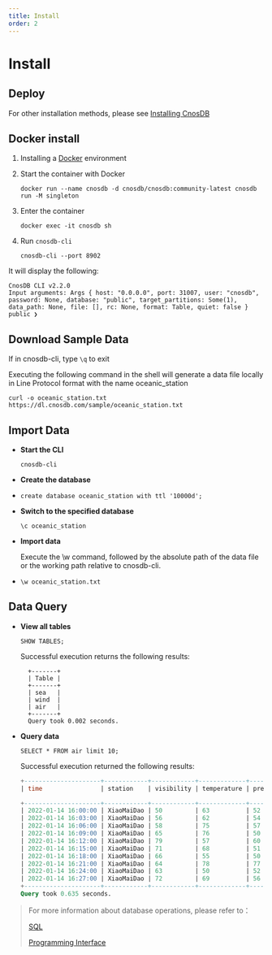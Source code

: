 ```yaml
---
title: Install
order: 2
---
```


# Install

## Deploy

For other installation methods, please see [Installing CnosDB](https://www.docker.com/products/docker-desktop/)

## Docker install

1. Installing a [Docker](https://www.docker.com/products/docker-desktop/) environment

2. Start the container with Docker
    ```shell
    docker run --name cnosdb -d cnosdb/cnosdb:community-latest cnosdb run -M singleton
    ```

3. Enter the container
    ```shell
    docker exec -it cnosdb sh
    ```
4. Run `cnosdb-cli`
    ```shell
    cnosdb-cli --port 8902
    ```
It will display the following:

```
CnosDB CLI v2.2.0
Input arguments: Args { host: "0.0.0.0", port: 31007, user: "cnosdb", password: None, database: "public", target_partitions: Some(1), data_path: None, file: [], rc: None, format: Table, quiet: false }
public ❯
```

## Download Sample Data

If in cnosdb-cli, type `\q` to exit

Executing the following command in the shell will generate a data file locally in Line Protocol format with the name oceanic_station

```shell
curl -o oceanic_station.txt https://dl.cnosdb.com/sample/oceanic_station.txt
```

## Import Data

- **Start the CLI**
    ```shell
    cnosdb-cli
    ```
- **Create the database**
- 
    ```shell
    create database oceanic_station with ttl '10000d';
    ```
- **Switch to the specified database**

    ```shell
    \c oceanic_station
    ```
- **Import data**

    Execute the \w command, followed by the absolute path of the data file or the working path relative to cnosdb-cli.
- 
    ```shell
    \w oceanic_station.txt
    ```

## Data Query

- **View all tables**
    ```shell
    SHOW TABLES;
    ```
    Successful execution returns the following results:
    
        +-------+
        | Table |
        +-------+
        | sea   |
        | wind  |
        | air   |
        +-------+
        Query took 0.002 seconds.


- **Query data**
    ```shell
    SELECT * FROM air limit 10;
    ```
    Successful execution returned the following results:
    
    ```sql
    +---------------------+------------+------------+-------------+----------+
    | time                | station    | visibility | temperature | pressure |
    
    +---------------------+------------+------------+-------------+----------+
    | 2022-01-14 16:00:00 | XiaoMaiDao | 50         | 63          | 52       |
    | 2022-01-14 16:03:00 | XiaoMaiDao | 56         | 62          | 54       |
    | 2022-01-14 16:06:00 | XiaoMaiDao | 58         | 75          | 57       |
    | 2022-01-14 16:09:00 | XiaoMaiDao | 65         | 76          | 50       |
    | 2022-01-14 16:12:00 | XiaoMaiDao | 79         | 57          | 60       |
    | 2022-01-14 16:15:00 | XiaoMaiDao | 71         | 68          | 51       |
    | 2022-01-14 16:18:00 | XiaoMaiDao | 66         | 55          | 50       |
    | 2022-01-14 16:21:00 | XiaoMaiDao | 64         | 78          | 77       |
    | 2022-01-14 16:24:00 | XiaoMaiDao | 63         | 50          | 52       |
    | 2022-01-14 16:27:00 | XiaoMaiDao | 72         | 69          | 56       |
    +---------------------+------------+------------+-------------+----------+
    Query took 0.635 seconds.
    ```


> For more information about database operations, please refer to：
>
> [SQL](query/sql.md)
>
> [Programming Interface](../develop/api.md) 
